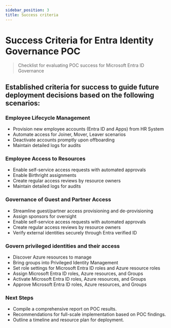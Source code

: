 ```yaml
---
sidebar_position: 3
title: Success criteria
---
```


# Success Criteria for Entra Identity Governance POC
> Checklist for evaluating POC success for Microsoft Entra ID Governance

## Established criteria for success to guide future deployment decisions based on the following scenarios:

### Employee Lifecycle Management

* Provision new employee accounts (Entra ID and Apps) from HR System 
* Automate access for Joiner, Mover, Leaver scenarios
* Deactivate accounts promptly upon offboarding
* Maintain detailed logs for audits

### Employee Access to Resources

* Enable self-service access requests with automated approvals
* Enable Birthright assignments
* Create regular access reviews by resource owners
* Maintain detailed logs for audits

### Governance of Guest and Partner Access

* Streamline guest/partner access provisioning and de-provisioning
* Assign sponsors for oversight
* Enable self-service access requests with automated approvals
* Create regular access reviews by resource owners
* Verify external identities securely through Entra verified ID

### Govern privileged identities and their access

* Discover Azure resources to manage
* Bring groups into Privileged Identity Management
* Set role settings for Microsoft Entra ID roles and Azure resource roles
* Assign Microsoft Entra ID roles, Azure resources, and Groups
* Activate Microsoft Entra ID roles, Azure resources, and Groups
* Approve Microsoft Entra ID roles, Azure resources, and Groups

### Next Steps

* Compile a comprehensive report on POC results.
* Recommendations for full-scale implementation based on POC findings.
* Outline a timeline and resource plan for deployment.